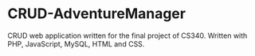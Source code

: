 # CRUD-AdventureManager
CRUD web application written for the final project of CS340. Written with PHP, JavaScript, MySQL, HTML and CSS.
